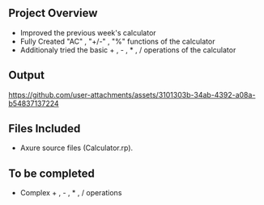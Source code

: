 ## Project Overview

- Improved the previous week's calculator
- Fully Created "AC" , "+/-" , "%" functions of the calculator
- Additionaly tried the basic + , - , * , / operations of the calculator

## Output
https://github.com/user-attachments/assets/3101303b-34ab-4392-a08a-b54837137224

## Files Included
- Axure source files (Calculator.rp).

## To be completed

- Complex + , - , * , / operations
